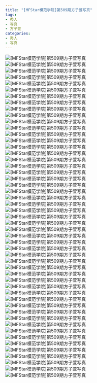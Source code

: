 ```yaml
---
title: "[MFStar模范学院]第509期方子萱写真"
tags: 
- 秀人
- 写真
- 方子萱
categories:
- 秀人
- 写真
---
```


![[MFStar模范学院]第509期方子萱写真](https://img.ilovese.xyz/1734718881050.webp)
![[MFStar模范学院]第509期方子萱写真](https://img.ilovese.xyz/1734718882631.webp)
![[MFStar模范学院]第509期方子萱写真](https://img.ilovese.xyz/1734718884011.webp)
![[MFStar模范学院]第509期方子萱写真](https://img.ilovese.xyz/1734718885735.webp)
![[MFStar模范学院]第509期方子萱写真](https://img.ilovese.xyz/1734718887465.webp)
![[MFStar模范学院]第509期方子萱写真](https://img.ilovese.xyz/1734718888664.webp)
![[MFStar模范学院]第509期方子萱写真](https://img.ilovese.xyz/1734718889938.webp)
![[MFStar模范学院]第509期方子萱写真](https://img.ilovese.xyz/1734718891162.webp)
![[MFStar模范学院]第509期方子萱写真](https://img.ilovese.xyz/1734718892635.webp)
![[MFStar模范学院]第509期方子萱写真](https://img.ilovese.xyz/1734718894495.webp)
![[MFStar模范学院]第509期方子萱写真](https://img.ilovese.xyz/1734718895869.webp)
![[MFStar模范学院]第509期方子萱写真](https://img.ilovese.xyz/1734718897539.webp)
![[MFStar模范学院]第509期方子萱写真](https://img.ilovese.xyz/1734718899000.webp)
![[MFStar模范学院]第509期方子萱写真](https://img.ilovese.xyz/1734718900198.webp)
![[MFStar模范学院]第509期方子萱写真](https://img.ilovese.xyz/1734718901733.webp)
![[MFStar模范学院]第509期方子萱写真](https://img.ilovese.xyz/1734718903148.webp)
![[MFStar模范学院]第509期方子萱写真](https://img.ilovese.xyz/1734718904659.webp)
![[MFStar模范学院]第509期方子萱写真](https://img.ilovese.xyz/1734718905878.webp)
![[MFStar模范学院]第509期方子萱写真](https://img.ilovese.xyz/1734718907671.webp)
![[MFStar模范学院]第509期方子萱写真](https://img.ilovese.xyz/1734718908903.webp)
![[MFStar模范学院]第509期方子萱写真](https://img.ilovese.xyz/1734718910136.webp)
![[MFStar模范学院]第509期方子萱写真](https://img.ilovese.xyz/1734718911908.webp)
![[MFStar模范学院]第509期方子萱写真](https://img.ilovese.xyz/1734718913604.webp)
![[MFStar模范学院]第509期方子萱写真](https://img.ilovese.xyz/1734718915421.webp)
![[MFStar模范学院]第509期方子萱写真](https://img.ilovese.xyz/1734718916679.webp)
![[MFStar模范学院]第509期方子萱写真](https://img.ilovese.xyz/1734718918384.webp)
![[MFStar模范学院]第509期方子萱写真](https://img.ilovese.xyz/1734718919603.webp)
![[MFStar模范学院]第509期方子萱写真](https://img.ilovese.xyz/1734718921035.webp)
![[MFStar模范学院]第509期方子萱写真](https://img.ilovese.xyz/1734718922548.webp)
![[MFStar模范学院]第509期方子萱写真](https://img.ilovese.xyz/1734718924400.webp)
![[MFStar模范学院]第509期方子萱写真](https://img.ilovese.xyz/1734718926264.webp)
![[MFStar模范学院]第509期方子萱写真](https://img.ilovese.xyz/1734718927620.webp)
![[MFStar模范学院]第509期方子萱写真](https://img.ilovese.xyz/1734718928749.webp)
![[MFStar模范学院]第509期方子萱写真](https://img.ilovese.xyz/1734718930389.webp)
![[MFStar模范学院]第509期方子萱写真](https://img.ilovese.xyz/1734718931702.webp)
![[MFStar模范学院]第509期方子萱写真](https://img.ilovese.xyz/1734718932950.webp)
![[MFStar模范学院]第509期方子萱写真](https://img.ilovese.xyz/1734718934170.webp)
![[MFStar模范学院]第509期方子萱写真](https://img.ilovese.xyz/1734718935621.webp)
![[MFStar模范学院]第509期方子萱写真](https://img.ilovese.xyz/1734718937106.webp)
![[MFStar模范学院]第509期方子萱写真](https://img.ilovese.xyz/1734718938686.webp)
![[MFStar模范学院]第509期方子萱写真](https://img.ilovese.xyz/1734718939914.webp)
![[MFStar模范学院]第509期方子萱写真](https://img.ilovese.xyz/1734718941512.webp)
![[MFStar模范学院]第509期方子萱写真](https://img.ilovese.xyz/1734718943419.webp)
![[MFStar模范学院]第509期方子萱写真](https://img.ilovese.xyz/1734718944684.webp)
![[MFStar模范学院]第509期方子萱写真](https://img.ilovese.xyz/1734718946345.webp)
![[MFStar模范学院]第509期方子萱写真](https://img.ilovese.xyz/1734718947777.webp)
![[MFStar模范学院]第509期方子萱写真](https://img.ilovese.xyz/1734718949018.webp)
![[MFStar模范学院]第509期方子萱写真](https://img.ilovese.xyz/1734718950711.webp)
![[MFStar模范学院]第509期方子萱写真](https://img.ilovese.xyz/1734718952407.webp)
![[MFStar模范学院]第509期方子萱写真](https://img.ilovese.xyz/1734718953845.webp)
![[MFStar模范学院]第509期方子萱写真](https://img.ilovese.xyz/1734718954988.webp)
